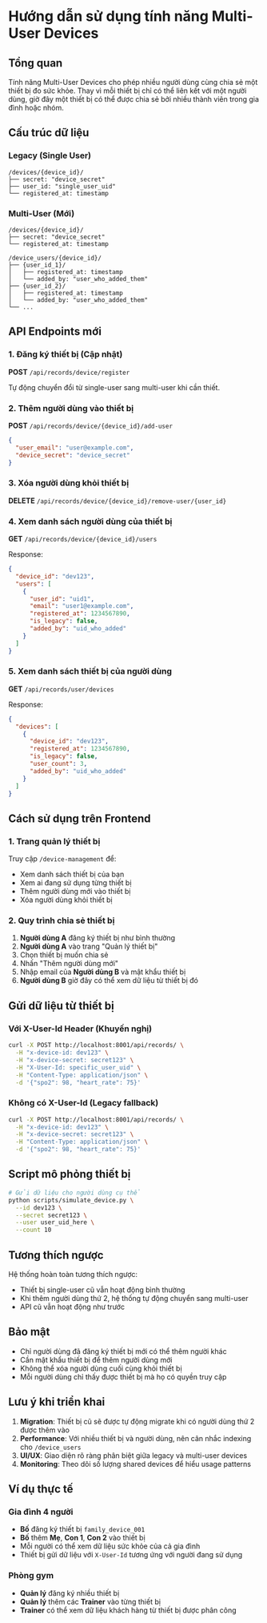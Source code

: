 # Hướng dẫn sử dụng tính năng Multi-User Devices

## Tổng quan

Tính năng Multi-User Devices cho phép nhiều người dùng cùng chia sẻ một thiết bị đo sức khỏe. Thay vì mỗi thiết bị chỉ có thể liên kết với một người dùng, giờ đây một thiết bị có thể được chia sẻ bởi nhiều thành viên trong gia đình hoặc nhóm.

## Cấu trúc dữ liệu

### Legacy (Single User)
```
/devices/{device_id}/
├── secret: "device_secret"
├── user_id: "single_user_uid"
└── registered_at: timestamp
```

### Multi-User (Mới)
```
/devices/{device_id}/
├── secret: "device_secret"
└── registered_at: timestamp

/device_users/{device_id}/
├── {user_id_1}/
│   ├── registered_at: timestamp
│   └── added_by: "user_who_added_them"
├── {user_id_2}/
│   ├── registered_at: timestamp
│   └── added_by: "user_who_added_them"
└── ...
```

## API Endpoints mới

### 1. Đăng ký thiết bị (Cập nhật)
**POST** `/api/records/device/register`

Tự động chuyển đổi từ single-user sang multi-user khi cần thiết.

### 2. Thêm người dùng vào thiết bị
**POST** `/api/records/device/{device_id}/add-user`

```json
{
  "user_email": "user@example.com",
  "device_secret": "device_secret"
}
```

### 3. Xóa người dùng khỏi thiết bị
**DELETE** `/api/records/device/{device_id}/remove-user/{user_id}`

### 4. Xem danh sách người dùng của thiết bị
**GET** `/api/records/device/{device_id}/users`

Response:
```json
{
  "device_id": "dev123",
  "users": [
    {
      "user_id": "uid1",
      "email": "user1@example.com",
      "registered_at": 1234567890,
      "is_legacy": false,
      "added_by": "uid_who_added"
    }
  ]
}
```

### 5. Xem danh sách thiết bị của người dùng
**GET** `/api/records/user/devices`

Response:
```json
{
  "devices": [
    {
      "device_id": "dev123",
      "registered_at": 1234567890,
      "is_legacy": false,
      "user_count": 3,
      "added_by": "uid_who_added"
    }
  ]
}
```

## Cách sử dụng trên Frontend

### 1. Trang quản lý thiết bị
Truy cập `/device-management` để:
- Xem danh sách thiết bị của bạn
- Xem ai đang sử dụng từng thiết bị
- Thêm người dùng mới vào thiết bị
- Xóa người dùng khỏi thiết bị

### 2. Quy trình chia sẻ thiết bị

1. **Người dùng A** đăng ký thiết bị như bình thường
2. **Người dùng A** vào trang "Quản lý thiết bị"
3. Chọn thiết bị muốn chia sẻ
4. Nhấn "Thêm người dùng mới"
5. Nhập email của **Người dùng B** và mật khẩu thiết bị
6. **Người dùng B** giờ đây có thể xem dữ liệu từ thiết bị đó

## Gửi dữ liệu từ thiết bị

### Với X-User-Id Header (Khuyến nghị)
```bash
curl -X POST http://localhost:8001/api/records/ \
  -H "x-device-id: dev123" \
  -H "x-device-secret: secret123" \
  -H "X-User-Id: specific_user_uid" \
  -H "Content-Type: application/json" \
  -d '{"spo2": 98, "heart_rate": 75}'
```

### Không có X-User-Id (Legacy fallback)
```bash
curl -X POST http://localhost:8001/api/records/ \
  -H "x-device-id: dev123" \
  -H "x-device-secret: secret123" \
  -H "Content-Type: application/json" \
  -d '{"spo2": 98, "heart_rate": 75}'
```

## Script mô phỏng thiết bị

```bash
# Gửi dữ liệu cho người dùng cụ thể
python scripts/simulate_device.py \
  --id dev123 \
  --secret secret123 \
  --user user_uid_here \
  --count 10
```

## Tương thích ngược

Hệ thống hoàn toàn tương thích ngược:
- Thiết bị single-user cũ vẫn hoạt động bình thường
- Khi thêm người dùng thứ 2, hệ thống tự động chuyển sang multi-user
- API cũ vẫn hoạt động như trước

## Bảo mật

- Chỉ người dùng đã đăng ký thiết bị mới có thể thêm người khác
- Cần mật khẩu thiết bị để thêm người dùng mới
- Không thể xóa người dùng cuối cùng khỏi thiết bị
- Mỗi người dùng chỉ thấy được thiết bị mà họ có quyền truy cập

## Lưu ý khi triển khai

1. **Migration**: Thiết bị cũ sẽ được tự động migrate khi có người dùng thứ 2 được thêm vào
2. **Performance**: Với nhiều thiết bị và người dùng, nên cân nhắc indexing cho `/device_users`
3. **UI/UX**: Giao diện rõ ràng phân biệt giữa legacy và multi-user devices
4. **Monitoring**: Theo dõi số lượng shared devices để hiểu usage patterns

## Ví dụ thực tế

### Gia đình 4 người
- **Bố** đăng ký thiết bị `family_device_001`
- **Bố** thêm **Mẹ**, **Con 1**, **Con 2** vào thiết bị
- Mỗi người có thể xem dữ liệu sức khỏe của cả gia đình
- Thiết bị gửi dữ liệu với `X-User-Id` tương ứng với người đang sử dụng

### Phòng gym
- **Quản lý** đăng ký nhiều thiết bị
- **Quản lý** thêm các **Trainer** vào từng thiết bị
- **Trainer** có thể xem dữ liệu khách hàng từ thiết bị được phân công
